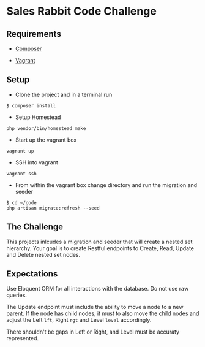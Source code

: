 # Sales Rabbit Code Challenge

## Requirements

* [Composer](https://getcomposer.org/)

* [Vagrant](https://www.vagrantup.com/)

## Setup

* Clone the project and in a terminal run
```
$ composer install
```

* Setup Homestead
```
php vendor/bin/homestead make
```

* Start up the vagrant box
```
vagrant up
```

* SSH into vagrant
```
vagrant ssh
```

* From within the vagrant box change directory and run the migration and seeder 
```
$ cd ~/code
php artisan migrate:refresh --seed
```

## The Challenge

This projects inlcudes a migration and seeder that will create a nested set hierarchy. Your goal is to create Restful endpoints to Create, Read, Update and Delete nested set nodes.

## Expectations

Use Eloquent ORM for all interactions with the database. Do not use raw queries.

The Update endpoint must include the ability to move a node to a new parent. If the node has child nodes, it must to also move the child nodes and adjust the Left `lft`, Right `rgt` and Level `level` accordingly.

There shouldn't be gaps in Left or Right, and Level must be accuraty represented.
